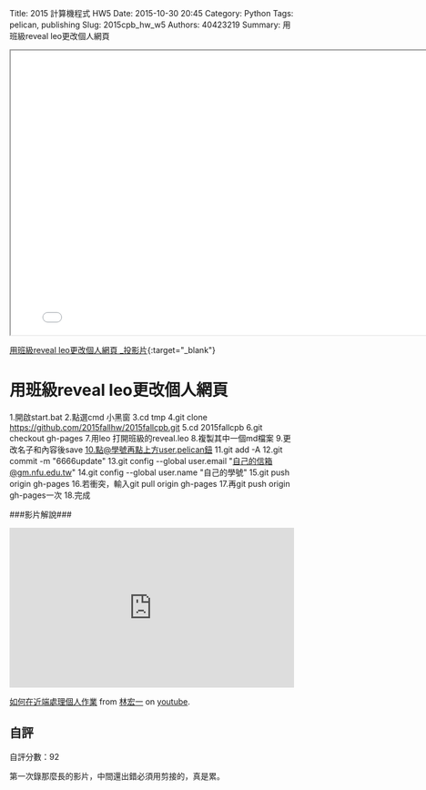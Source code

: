 Title: 2015 計算機程式 HW5
Date: 2015-10-30 20:45
Category: Python
Tags: pelican, publishing
Slug: 2015cpb_hw_w5
Authors: 40423219
Summary: 用班級reveal leo更改個人網頁 


<iframe src="40423219_cp_w5_p.html" width="800" height="500"></iframe>

[用班級reveal leo更改個人網頁 _投影片](40423219_cp_w5_p.html){:target="_blank"}

用班級reveal leo更改個人網頁 
=================
                    
                            
  

1.開啟start.bat
2.點選cmd 小黑窗
3.cd tmp
4.git clone https://github.com/2015fallhw/2015fallcpb.git
5.cd 2015fallcpb
6.git checkout gh-pages
7.用leo 打開班級的reveal.leo
8.複製其中一個md檔案
9.更改名子和內容後save
10.點@學號再點上方user.pelican鈕
11.git add -A
12.git commit -m "6666update"
13.git config --global user.email "自己的信箱@gm.nfu.edu.tw"
14.git config --global user.name "自己的學號"
15.git push origin gh-pages
16.若衝突，輸入git pull origin gh-pages
17.再git push origin gh-pages一次
18.完成 




                            
###影片解說###
                            
                                
<iframe width="500" height="281" src="https://www.youtube.com/embed/aJNiEf6mquE" frameborder="0" allowfullscreen></iframe> <p><a href="https://www.youtube.com/watch?v=aJNiEf6mquE">如何在近端處理個人作業</a> from <a href="https://www.youtube.com/channel/UCsn32zHsznNr8e629bVFZsg">林宏一</a> on <a href="https://www.youtube.com/">youtube</a>.</p>
                                
自評
--------
自評分數：92
                        
第一次錄那麼長的影片，中間還出錯必須用剪接的，真是累。

 